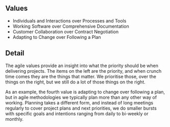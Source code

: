 ## Values
- Individuals and Interactions over Processes and Tools
- Working Software over Comprehensive Documentation
- Customer Collaboration over Contract Negotiation
- Adapting to Change over Following a Plan

## Detail
The agile values provide an insight into what the priority should be when delivering projects. The items on the left are the priority, and when crunch time comes they are the things that matter. We prioritise those, over the things on the right, but we still do a lot of those things on the right.

As an example, the fourth value is adapting to change over following a plan, but in agile methodologies we typically plan more than any other way of working. Planning takes a different form, and instead of long meetings regularly to cover project plans and next priorities, we do smaller bursts with specific goals and intentions ranging from daily to bi-weekly or monthly.
